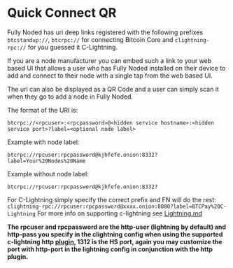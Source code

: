 # Quick Connect QR

Fully Noded has uri deep links registered with the following prefixes  `btcstandup://`, `btcrpc://` for connecting Bitcoin Core and `clightning-rpc://` for you guessed it C-Lightning.

If you are a node manufacturer you can embed such a link to your web based UI that allows a user who has Fully Noded installed on their device to add and connect to their node with a single tap from the web based UI.

The url can also be displayed as a QR Code and a user can simply scan it when they go to add a node in Fully Noded.

The format of the URI is:

`btcrpc://<rpcuser>:<rpcpassword>@<hidden service hostname>:<hidden service port>?label=<optional node label>`

Example with node label:

`btcrpc://rpcuser:rpcpassword@kjhfefe.onion:8332?label=Your%20Nodes%20Name`

Example without node label:

`btcrpc://rpcuser:rpcpassword@kjhfefe.onion:8332?`

For C-Lightning simply specify the correct prefix and FN will do the rest:<br/>
`clightning-rpc://rpcuser:rpcpassword@xxxx.onion:8080?label=BTCPay%20C-Lightning`
For more info on supporting c-lightning see [Lightning.md](./Docs/Lightning.md)

**The rpcuser and rpcpassword are the http-user (lightning by default) and http-pass you specify in the clightning config when using the supported c-lightning http [plugin](https://github.com/Start9Labs/c-lightning-http-plugin), 1312 is the HS port, again you may customize the port with http-port in the lightning config in conjunction with the http plugin.**
